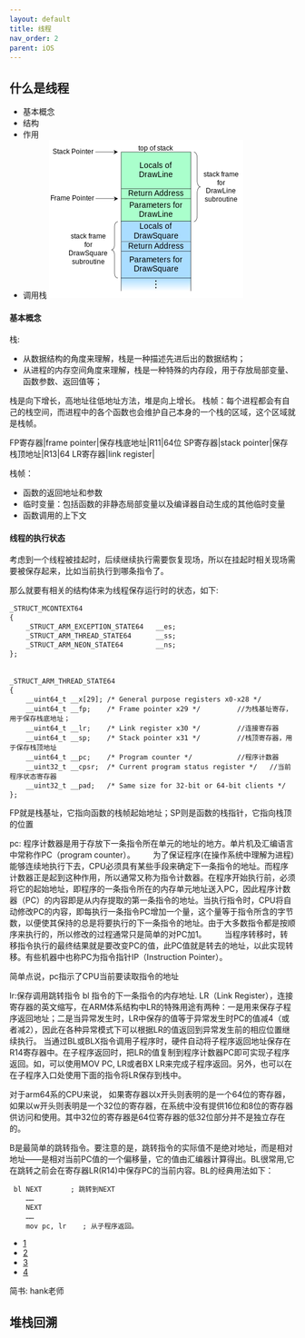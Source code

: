 ```yaml
---
layout: default
title: 线程
nav_order: 2
parent: iOS
---
```


## 什么是线程

- 基本概念
- 结构
- 作用
- 调用栈
![线程结构](/images/iOS/线程结构.png)

#### 基本概念
栈:
- 从数据结构的角度来理解，栈是一种描述先进后出的数据结构；
- 从进程的内存空间角度来理解，栈是一种特殊的内存段，用于存放局部变量、函数参数、返回值等；

栈是向下增长，高地址往低地址方法，堆是向上增长。
栈帧：每个进程都会有自己的栈空间，而进程中的各个函数也会维护自己本身的一个栈的区域，这个区域就是栈帧。

FP寄存器|frame pointer|保存栈底地址|R11|64位
SP寄存器|stack pointer|保存栈顶地址|R13|64
LR寄存器|link register|

栈帧：
- 函数的返回地址和参数
- 临时变量：包括函数的非静态局部变量以及编译器自动生成的其他临时变量
- 函数调用的上下文

#### 线程的执行状态
考虑到一个线程被挂起时，后续继续执行需要恢复现场，所以在挂起时相关现场需要被保存起来，比如当前执行到哪条指令了。

那么就要有相关的结构体来为线程保存运行时的状态，如下:

~~~Objecive-C   
_STRUCT_MCONTEXT64
{
    _STRUCT_ARM_EXCEPTION_STATE64   __es;
    _STRUCT_ARM_THREAD_STATE64      __ss;
    _STRUCT_ARM_NEON_STATE64        __ns;
};


_STRUCT_ARM_THREAD_STATE64
{
    __uint64_t __x[29]; /* General purpose registers x0-x28 */
    __uint64_t __fp;    /* Frame pointer x29 */         //为栈基址寄存，用于保存栈底地址；
    __uint64_t __lr;    /* Link register x30 */         //连接寄存器
    __uint64_t __sp;    /* Stack pointer x31 */         //栈顶寄存器，用于保存栈顶地址
    __uint64_t __pc;    /* Program counter */           //程序计数器
    __uint32_t __cpsr;  /* Current program status register */   //当前程序状态寄存器
    __uint32_t __pad;   /* Same size for 32-bit or 64-bit clients */
};
~~~

FP就是栈基址，它指向函数的栈帧起始地址；SP则是函数的栈指针，它指向栈顶的位置

pc:
程序计数器是用于存放下一条指令所在单元的地址的地方。单片机及汇编语言中常称作PC（program counter）。 　　为了保证程序(在操作系统中理解为进程)能够连续地执行下去，CPU必须具有某些手段来确定下一条指令的地址。而程序计数器正是起到这种作用，所以通常又称为指令计数器。在程序开始执行前，必须将它的起始地址，即程序的一条指令所在的内存单元地址送入PC，因此程序计数器（PC）的内容即是从内存提取的第一条指令的地址。当执行指令时，CPU将自动修改PC的内容，即每执行一条指令PC增加一个量，这个量等于指令所含的字节数，以便使其保持的总是将要执行的下一条指令的地址。由于大多数指令都是按顺序来执行的，所以修改的过程通常只是简单的对PC加1。 　　当程序转移时，转移指令执行的最终结果就是要改变PC的值，此PC值就是转去的地址，以此实现转移。有些机器中也称PC为指令指针IP（Instruction Pointer）。

简单点说，pc指示了CPU当前要读取指令的地址

lr:保存调用跳转指令 bl 指令的下一条指令的内存地址.
LR（Link Register），连接寄存器的英文缩写，在ARM体系结构中LR的特殊用途有两种：一是用来保存子程序返回地址；二是当异常发生时，LR中保存的值等于异常发生时PC的值减4（或者减2），因此在各种异常模式下可以根据LR的值返回到异常发生前的相应位置继续执行。
当通过BL或BLX指令调用子程序时，硬件自动将子程序返回地址保存在R14寄存器中。在子程序返回时，把LR的值复制到程序计数器PC即可实现子程序返回。如，可以使用MOV PC, LR或者BX LR来完成子程序返回。另外，也可以在在子程序入口处使用下面的指令将LR保存到栈中。

对于arm64系的CPU来说， 如果寄存器以x开头则表明的是一个64位的寄存器，如果以w开头则表明是一个32位的寄存器，在系统中没有提供16位和8位的寄存器供访问和使用。其中32位的寄存器是64位寄存器的低32位部分并不是独立存在的。

B是最简单的跳转指令。要注意的是，跳转指令的实际值不是绝对地址，而是相对地址——是相对当前PC值的一个偏移量，它的值由汇编器计算得出。BL很常用,它在跳转之前会在寄存器LR(R14)中保存PC的当前内容。BL的经典用法如下：
~~~
 bl NEXT       ; 跳转到NEXT 
    …… 
    NEXT 
    …… 
    mov pc, lr    ; 从子程序返回。
~~~

- [1](http://blog.chinaunix.net/uid-16459552-id-3364761.html)
- [2](https://www.veryarm.com/106579.html)
- [3](https://juejin.im/post/5cadeda55188251ad87b0eed)
- [4](https://www.jianshu.com/p/91c5dc0a8bb9)

简书: hank老师

## 堆栈回溯


